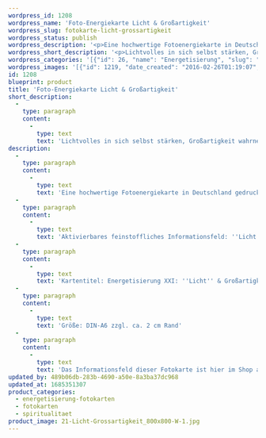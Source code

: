 ```yaml
---
wordpress_id: 1208
wordpress_name: 'Foto-Energiekarte Licht & Großartigkeit'
wordpress_slug: fotokarte-licht-grossartigkeit
wordpress_status: publish
wordpress_description: '<p>Eine hochwertige Fotoenergiekarte in Deutschland gedruckt und in Handarbeit laminiert. Sie ist in Postkartengröße (DIN-A6) oder kleiner gut zu transportieren und kann auch auf den Körper aufgelegt werden.</p><p>Aktivierbares feinstoffliches Informationsfeld: ''Licht'' und Großartigkeit sowie dem energetischen Zugang zu den dazugehörigen universellen Wissenspools.</p><p>Kartentitel: Energetisierung XXI: ''Licht'' &amp; Großartigkeit. Reihe: Energetisierung</p><p>Größe: DIN-A6 zzgl. ca. 2 cm Rand</p><p>Andere Formate sind individuell für Sie innerhalb weniger Tage herstellbar. Bitte kontaktieren Sie uns hierfür unter <a href="mailto:info@elvedenverlag.de">info@elvedenverlag.de</a>.</p><p>Das Informationsfeld dieser Fotokarte ist hier im Shop auch erhältlich als <a href="https://my.feenbaum.de/produkt-kategorie/energiebilder/wandbilder/energetisierung/">Wandbild</a>, <a href="https://my.feenbaum.de/produkt-kategorie/energiekissen/energetisierung-energiekissen/">Energiekissen</a> und <a href="https://my.feenbaum.de/produkt-kategorie/energiesprays/energetisierung-energiesprays/">Energiespray</a></p><p><a href="https://my.feenbaum.de/anwendung-energiebilder-foto-laminiert/">Anwendungshinweise      </a><a href="https://my.feenbaum.de/produktinformationen-fotokarten/">Produktinformationen</a></p>'
wordpress_short_description: '<p>Lichtvolles in sich selbst stärken, Großartigkeit wahrnehmen</p>'
wordpress_categories: '[{"id": 26, "name": "Energetisierung", "slug": "energetisierung-fotokarten"}, {"id": 23, "name": "Fotokarten", "slug": "fotokarten"}, {"id": 36, "name": "Spiritualit\u00e4t", "slug": "spiritualitaet"}]'
wordpress_images: '[{"id": 1219, "date_created": "2016-02-26T01:19:07", "date_created_gmt": "2016-02-25T23:19:07", "date_modified": "2016-02-26T01:19:07", "date_modified_gmt": "2016-02-25T23:19:07", "src": "https://my.feenbaum.de/wp-content/uploads/2016/02/21-Licht-Grossartigkeit_800x800-W-1.jpg", "name": "21 Licht-Grossartigkeit_800x800-W", "alt": ""}]'
id: 1208
blueprint: product
title: 'Foto-Energiekarte Licht & Großartigkeit'
short_description:
  -
    type: paragraph
    content:
      -
        type: text
        text: 'Lichtvolles in sich selbst stärken, Großartigkeit wahrnehmen'
description:
  -
    type: paragraph
    content:
      -
        type: text
        text: 'Eine hochwertige Fotoenergiekarte in Deutschland gedruckt und in Handarbeit laminiert. Sie ist in Postkartengröße (DIN-A6) oder kleiner gut zu transportieren und kann auch auf den Körper aufgelegt werden.'
  -
    type: paragraph
    content:
      -
        type: text
        text: 'Aktivierbares feinstoffliches Informationsfeld: ''Licht'' und Großartigkeit sowie dem energetischen Zugang zu den dazugehörigen universellen Wissenspools.'
  -
    type: paragraph
    content:
      -
        type: text
        text: 'Kartentitel: Energetisierung XXI: ''Licht'' & Großartigkeit. Reihe: Energetisierung'
  -
    type: paragraph
    content:
      -
        type: text
        text: 'Größe: DIN-A6 zzgl. ca. 2 cm Rand'
  -
    type: paragraph
    content:
      -
        type: text
        text: 'Das Informationsfeld dieser Fotokarte ist hier im Shop auch erhältlich als Wandbild, Energiekissen und Energiespray'
updated_by: 489b06db-283b-4690-a50e-8a3ba37dc968
updated_at: 1685351307
product_categories:
  - energetisierung-fotokarten
  - fotokarten
  - spiritualitaet
product_image: 21-Licht-Grossartigkeit_800x800-W-1.jpg
---
```

